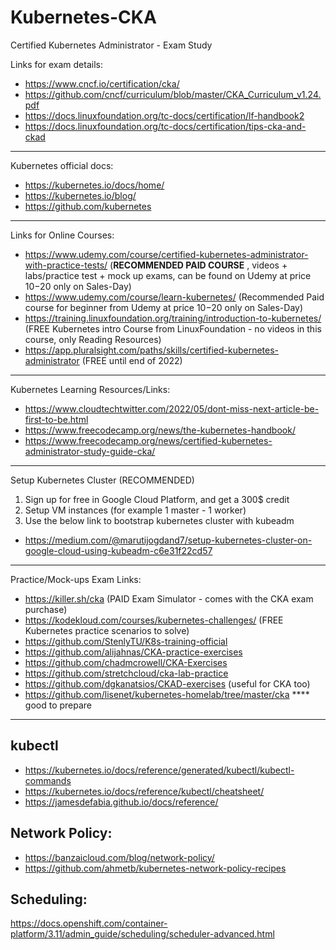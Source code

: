 # Kubernetes-CKA
Certified Kubernetes Administrator - Exam Study

Links for exam details:
- https://www.cncf.io/certification/cka/
- https://github.com/cncf/curriculum/blob/master/CKA_Curriculum_v1.24.pdf
- https://docs.linuxfoundation.org/tc-docs/certification/lf-handbook2
- https://docs.linuxfoundation.org/tc-docs/certification/tips-cka-and-ckad


---
Kubernetes official docs:
- https://kubernetes.io/docs/home/
- https://kubernetes.io/blog/
- https://github.com/kubernetes


---
Links for  Online Courses:
- https://www.udemy.com/course/certified-kubernetes-administrator-with-practice-tests/  (**RECOMMENDED PAID COURSE** , videos + labs/practice test + mock up exams, can be found on Udemy at price 10$-20$ only on Sales-Day)
- https://www.udemy.com/course/learn-kubernetes/ (Recommended Paid course for beginner from Udemy at price 10$-20$ only on Sales-Day)
- https://training.linuxfoundation.org/training/introduction-to-kubernetes/  (FREE Kubernetes intro Course from LinuxFoundation - no videos in this course, only Reading Resources)
- https://app.pluralsight.com/paths/skills/certified-kubernetes-administrator (FREE until end of 2022)


---
Kubernetes Learning Resources/Links:
- https://www.cloudtechtwitter.com/2022/05/dont-miss-next-article-be-first-to-be.html
- https://www.freecodecamp.org/news/the-kubernetes-handbook/
- https://www.freecodecamp.org/news/certified-kubernetes-administrator-study-guide-cka/


---
Setup Kubernetes Cluster
(RECOMMENDED)
1. Sign up for free in Google Cloud Platform, and get a 300$ credit
2. Setup  VM instances (for example 1 master - 1 worker)
3. Use the below link to bootstrap kubernetes cluster with kubeadm
- https://medium.com/@marutijogdand7/setup-kubernetes-cluster-on-google-cloud-using-kubeadm-c6e31f22cd57

---
Practice/Mock-ups Exam Links:
- https://killer.sh/cka (PAID Exam Simulator - comes with the CKA exam purchase)
- https://kodekloud.com/courses/kubernetes-challenges/  (FREE Kubernetes practice scenarios to solve)
- https://github.com/StenlyTU/K8s-training-official
- https://github.com/alijahnas/CKA-practice-exercises
- https://github.com/chadmcrowell/CKA-Exercises
- https://github.com/stretchcloud/cka-lab-practice
- https://github.com/dgkanatsios/CKAD-exercises (useful for CKA too)
- https://github.com/lisenet/kubernetes-homelab/tree/master/cka **** good to prepare

---

## kubectl
- https://kubernetes.io/docs/reference/generated/kubectl/kubectl-commands
- https://kubernetes.io/docs/reference/kubectl/cheatsheet/
- https://jamesdefabia.github.io/docs/reference/

## Network Policy:
- https://banzaicloud.com/blog/network-policy/
- https://github.com/ahmetb/kubernetes-network-policy-recipes

## Scheduling:
https://docs.openshift.com/container-platform/3.11/admin_guide/scheduling/scheduler-advanced.html
